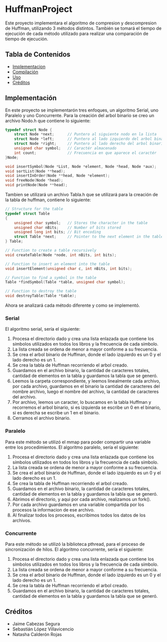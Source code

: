 # HuffmanProject
Este proyecto implementara el algoritmo de compresion y descompresion de Huffman, utilizando 3 métodos distintos. También se tomará el tiempo de ejecución de cada método utilizado para realizar una comparación de tiempo de ejecución.

## Tabla de Contenidos
 - [Implementacion](#Implementación)
 - [Compilación](#Compilación)
 - [Uso](#Uso)
 - [Créditos](#Créditos)

## Implementación

En este proyecto se implementarón tres enfoques, un algoritmo Serial, uno Paralelo y uno Concurrente.
Para la creación del arbol binario se creo un archivo Nodo.h que contiene lo siguiente:
```c
typedef struct Node {
    struct Node *next;      // Puntero al siguiente nodo en la lista
    struct Node *left;      // Puntero al lado izquierdo del arbol binario, su valor es de 0
    struct Node *right;     // Puntero al lado derecho del arbol binario, su valor es de 1
    unsigned char symbol;   // Caractér almacenado
    int count;              // Frecuencia en que aparece el caractér
}Node;

void insertSymbol(Node *List, Node *element, Node *head, Node *aux);
void sortList(Node **head);
void insertInOrder(Node **head, Node *element);
void freeNode(Node *head);
void printNode(Node **head);
```

Tambien se utilizará un archivo Tabla.h que se utilizará para la creación de la tabla de huffman, contiene lo siguiente:
```c
// Structure for the table
typedef struct Table
{
    unsigned char symbol;   // Stores the character in the table
    unsigned char nBits;    // Number of bits stored
    unsigned long int bits; // Bit encoding
    struct Table *next;     // Pointer to the next element in the table
} Table;

// Function to create a table recursively
void createTable(Node *node, int nBits, int bits);

// Function to insert an element into the table
void insertElement(unsigned char c, int nBits, int bits);

// Function to find a symbol in the table
Table *findSymbol(Table *table, unsigned char symbol);

// Function to destroy the table
void destroyTable(Table *table);
```

Ahora se analizará cada método diferente y como se implementó.

### Serial
El algoritmo serial, sería el siguiente:
1. Procesa el directorio dado y crea una lista enlazada que contiene los símbolos utilizados en todos los libros y la frecuencia de cada símbolo.
2. La lista creada se ordena de menor a mayor conforme a su frecuencia.
3. Se crea el arbol binario de Huffman, donde el lado izquierdo es un 0 y el lado derecho es un 1.
4. Se crea la tabla de Huffman recorriendo el arbol creado.
5. Guardamos en el archivo binario, la cantidad de caracteres totales, cantidad de elementos en la tabla y guardamos la tabla que se generó.
6. Leemos la carpeta correspondiente, y leemos linealmente cada archivo, por cada archivo, guardamos en el binario la cantidad de caracteres del nombre archivo, luego el nombre del archivo, la cantidad de caracteres del archivo.
7. Por archivo, leemos un caracter, lo buscamos en la tabla Huffman y recorremos el arbol binario, si es izquierda se escribe un 0 en el binario, si es derecha se escribe un 1 en el binario.
8. Cerramos el archivo binario.

### Paralelo
Para este método se utilizó el mmap para poder compartir una variable entre los procedimientos.
El algoritmo paralelo, sería el siguiente:
1. Procesa el directorio dado y crea una lista enlazada que contiene los símbolos utilizados en todos los libros y la frecuencia de cada símbolo.
2. La lista creada se ordena de menor a mayor conforme a su frecuencia.
3. Se crea el arbol binario de Huffman, donde el lado izquierdo es un 0 y el lado derecho es un 1.
4. Se crea la tabla de Huffman recorriendo el arbol creado.
5. Guardamos en el archivo binario, la cantidad de caracteres totales, cantidad de elementos en la tabla y guardamos la tabla que se generó.
6. Abrimos el directorio, y aqui por cada archivo, realizamos un fork().
7. Por cada archivo guardamos en una variable compartida por los procesos la informacion de ese archivo.
8. Al finalizar todos los procesos, escribimos todos los datos de los archivos.

### Concurrente
Para este método se utilizó la biblioteca pthread, para el proceso de sincronización de hilos.
El algoritmo concurrente, sería el siguiente:
1. Procesa el directorio dado y crea una lista enlazada que contiene los símbolos utilizados en todos los libros y la frecuencia de cada símbolo.
2. La lista creada se ordena de menor a mayor conforme a su frecuencia.
3. Se crea el arbol binario de Huffman, donde el lado izquierdo es un 0 y el lado derecho es un 1.
4. Se crea la tabla de Huffman recorriendo el arbol creado.
5. Guardamos en el archivo binario, la cantidad de caracteres totales, cantidad de elementos en la tabla y guardamos la tabla que se generó.

## Créditos

- Jaime Cabezas Segura
- Sebastián López Villavicencio
- Natasha Calderón Rojas
